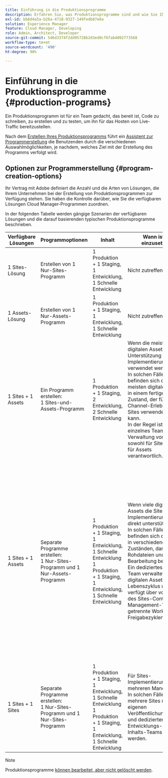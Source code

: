 ```yaml
---
title: Einführung in die Produktionsprogramme
description: Erfahren Sie, was Produktionsprogramme sind und wie Sie Ihres einrichten können.
exl-id: bb8d4a5a-b26a-4718-9327-149fedb87e6a
solution: Experience Manager
feature: Cloud Manager, Developing
role: Admin, Architect, Developer
source-git-commit: 5d6d3374f2dd95728b2d3ed0cf6fab4092f73568
workflow-type: tm+mt
source-wordcount: '490'
ht-degree: 98%

---
```



# Einführung in die Produktionsprogramme {#production-programs}

Ein Produktionsprogramm ist für ein Team gedacht, das bereit ist, Code zu schreiben, zu erstellen und zu testen, um ihn für das Hosten von Live-Traffic bereitzustellen.

Nach dem [Erstellen Ihres Produktionsprogramms](creating-production-programs.md) führt ein [Assistent zur Programmerstellung](using-the-wizard.md) die Benutzenden durch die verschiedenen Auswahlmöglichkeiten, je nachdem, welches Ziel mit der Erstellung des Programms verfolgt wird.

## Optionen zur Programmerstellung {#program-creation-options}

Ihr Vertrag mit Adobe definiert die Anzahl und die Arten von Lösungen, die Ihrem Unternehmen bei der Erstellung von Produktionsprogrammen zur Verfügung stehen. Sie haben die Kontrolle darüber, wie Sie die verfügbaren Lösungen Cloud Manager-Programmen zuordnen.

In der folgenden Tabelle werden gängige Szenarien der verfügbaren Lösungen und die darauf basierenden typischen Produktionsprogramme beschrieben.

| Verfügbare Lösungen | Programmoptionen | Inhalt | Wann ist sie einzusetzen? | Beispiele |
|---------------------|-------------------------------------------------------------------------------|--------------------------------------------------------------------------------------------------------------------------|-------------------------------------------------------------------------------------------------------------------------------------------------------------------------------------------------------------------------------------------------------------------------------------------------------------------------------------------------|--------------------------------------------------------------------------------------------------------------------------------------------------------------------------------------------------------------------------------------------------------------------------------------------------------------------------------------------------------------------------------------------------------------------------------------------------------------------------|
| 1 Sites-Lösung | Erstellen von 1 Nur-Sites-Programm | 1 Produktion + 1 Staging, 1 Entwicklung, 1 Schnelle Entwicklung | Nicht zutreffend | Nicht zutreffend |
| 1 Assets-Lösung | Erstellen von 1 Nur-Assets-Programm | 1 Produktion + 1 Staging, 1 Entwicklung, 1 Schnelle Entwicklung | Nicht zutreffend | Nicht zutreffend |
| 1 Sites + 1 Assets | Ein Programm erstellen: <br>1 Sites-und-Assets-Programm | 1 Produktion + 1 Staging, 2 Entwicklung, 2 Schnelle Entwicklung | Wenn die meisten digitalen Assets zur Unterstützung der Sites-Implementierung verwendet werden.<br>In solchen Fällen befinden sich die meisten digitalen Assets in einem fertigen Zustand, der für Cross-Channel-Erlebnisse über Sites verwendet werden kann.<br>In der Regel ist ein einzelnes Team für die Verwaltung von Inhalten sowohl für Sites als auch für Assets verantwortlich. | Bilder, die primär für eine Website verwendet werden.<br>PDF-Dateien, die über ein in AEM Sites integriertes internes Portal verteilt werden. |
| 1 Sites + 1 Assets | Separate Programme erstellen: <br>1 Nur-Sites-Programm und 1 Nur-Assets-Programm | 1 Produktion + 1 Staging, 1 Entwicklung, 1 Schnelle Entwicklung<br>1 Produktion + 1 Staging, 1 Entwicklung, 1 Schnelle Entwicklung | Wenn viele digitale Assets die Sites-Implementierung nicht direkt unterstützen.<br> In solchen Fällen befinden sich die Assets in verschiedenen Zuständen, darunter Rohdateien und in Bearbeitung befindlich.<br>Ein dediziertes Kreativ-Team verwaltet die digitalen Assets über den Lebenszyklus und verfügt über von denen des Sites-Content-Management-Teams getrennte Workflows und Freigabezyklen. | Rohbilder eines Foto-Shootings werden im Assets-Programm gespeichert, und nur einige wenige davon werden für die Sites-Implementierung verwendet.<br>Eine große Anzahl von Creative Cloud-Dateitypen, wie Photoshop und Illustrator, werden in AEM Assets verwaltet und durchlaufen ihren eigenen Genehmigungs-Workflow, bevor ein fertiges Asset generiert wird.<br>Erwägen Sie in solchen Fällen die Verwendung von [Connected Assets](/help/assets/use-assets-across-connected-assets-instances.md#overview-of-connected-assets). |
| 1 Sites + 1 Sites | Separate Programme erstellen:<br> 1 Nur-Sites-Programm und 1 Nur-Sites-Programm | 1 Produktion + 1 Staging, 1 Entwicklung, 1 Schnelle Entwicklung<br>1 Produktion + 1 Staging, 1 Entwicklung, 1 Schnelle Entwicklung | Für Sites-Implementierungen mit mehreren Mandanten.<br>In solchen Fällen müssen mehrere Sites mit einem eigenen Veröffentlichungszeitplan und dedizierten Entwicklungs- und Inhalts-Teams verwaltet werden. | Zwei Handelsmarken mit eigenen Websites und separaten Entwicklungs-Teams |


>[!NOTE]
>
>Produktionsprogramme [ können bearbeitet, aber nicht gelöscht werden](editing-programs.md).
